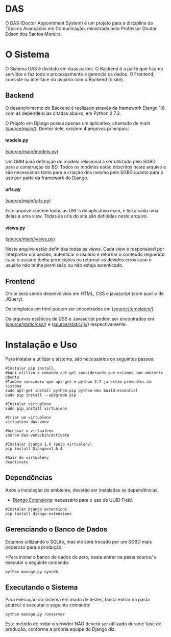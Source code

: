 DAS
===

O DAS (Doctor Appointment System) é um projeto para a disciplina de Tópicos Avançados em Comunicação, ministrada pelo Professor Doutor Edson dos Santos Moreira.

O Sistema
=========

O Sistema DAS é dividido em duas partes. O Backend é a parte que fica no servidor e faz todo o processamento e gerencia os dados. O Frontend, consiste na interface do usuário com o Backend (o site).

Backend
-------

O desenolvimento do Backend é realizado através da framework Django 1.6 com as dependencias citadas abaixo, em Python 2.7.3.

O Projeto em Django possui apenas um aplicativo, chamado de *main* ([source/main/](https://github.com/paulomoreno/DAS/tree/master/source/main)). Dentor dele, existem 4 arquivos principais:

#### models.py
([source/main/models.py](https://github.com/paulomoreno/DAS/tree/master/source/main/models.py))

Um ORM para definição do modelo relacional a ser utilizado pelo SGBD para a construção do BD. Todos os modelos estão descritos neste arquivo e são necessários tanto para a criação dos mesmo pelo SGBD quanto para o uso por parte da framework do Django.

#### urls.py
([source/main/urls.py](https://github.com/paulomoreno/DAS/tree/master/source/main/urls.py))

Este arquivo contêm todas as URL's do aplicativo main, e linka cada uma delas a uma view. Todas as urls do site são definidas neste arquivo.

#### views.py
([source/main/views.py](https://github.com/paulomoreno/DAS/tree/master/source/main/views.py))

Neste arquivo estão definidas todas as views. Cada view é responsável por interpretar um pedido, autenticar o usuário e retornar o conteúdo requerido caso o usuário tenha permissões ou retornar os devidos erros caso o usuário não tenha permissão ou não esteja autenticado.


Frontend
--------

O site será sendo desenvolvido em HTML, CSS e javascript (com auxilio de JQuery).

Os templates em html podem ser encontrados em ([source/templates/](https://github.com/paulomoreno/DAS/tree/master/source/templates))

Os arquivos estáticos de CSS e Javascript podem ser encontrados em ([source/static/css/](https://github.com/paulomoreno/DAS/tree/master/source/static/css)) e ([source/static/js/](https://github.com/paulomoreno/DAS/tree/master/source/static/js)) respectivamente.

Instalação e Uso
================

Para instalar a utilizar o sistema, são necessários os seguintes passos:

```shell
#Instalar pip install. 
#Aqui utilizo o comando apt-get considerando que estamos num ambiente Ubuntu
#Também considero que apt-get e python 2.7 já estão presentes no sistema
sudo apt-get install python-pip python-dev build-essential
sudo pip install --updgrade pip

#Instalar virtualenv
sudo pip install virtualenv

#Criar um virtualenv
virtualenv das-venv

#Acessar o virtualenv
source das-venv/bin/activate

#Instalar django 1.6 (pelo virtualenv)
pip install Django==1.6.4

#Sair do virtualenv
deactivate
```

Dependências
------------

Após a instalação do ambiente, deverão ser instaladas as dependências:

* [Django Extensions](https://github.com/django-extensions/django-extensions): necessário para o uso do UUID Field.
```shell
#Instalar Django extensions
pip install django-extensions
```

Gerenciando o Banco de Dados
---------------------------

Estamos utilizando o SQLite, mas ele será trocado por um SGBD mais poderoso para a produção. 

*Para iniciar o banco de dados do zero, basta entrar na pasta source/ e executar o seguinte comando:
```shell
python manage.py syncdb
```

Executando o Sistema
--------------------

Para execução do sistema em modo de testes, basta entrar na pasta source/ e executar o seguinte comando:

```shell
python manage.py runserver
```

Este método de rodar o servidor NÃO deverá ser utilizado durante fase de produção, conforme a própria equipe do Django diz.




